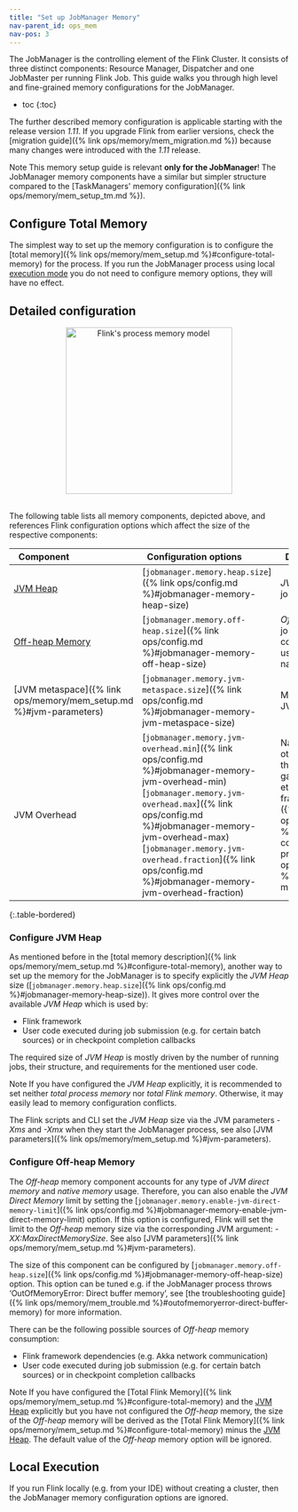 ```yaml
---
title: "Set up JobManager Memory"
nav-parent_id: ops_mem
nav-pos: 3
---
```

<!--
Licensed to the Apache Software Foundation (ASF) under one
or more contributor license agreements.  See the NOTICE file
distributed with this work for additional information
regarding copyright ownership.  The ASF licenses this file
to you under the Apache License, Version 2.0 (the
"License"); you may not use this file except in compliance
with the License.  You may obtain a copy of the License at

  http://www.apache.org/licenses/LICENSE-2.0

Unless required by applicable law or agreed to in writing,
software distributed under the License is distributed on an
"AS IS" BASIS, WITHOUT WARRANTIES OR CONDITIONS OF ANY
KIND, either express or implied.  See the License for the
specific language governing permissions and limitations
under the License.
-->

The JobManager is the controlling element of the Flink Cluster. 
It consists of three distinct components: Resource Manager, Dispatcher and one JobMaster per running Flink Job.
This guide walks you through high level and fine-grained memory configurations for the JobManager.

* toc
{:toc}

The further described memory configuration is applicable starting with the release version *1.11*. If you upgrade Flink
from earlier versions, check the [migration guide]({% link ops/memory/mem_migration.md %}) because many changes were introduced with the *1.11* release.

<span class="label label-info">Note</span> This memory setup guide is relevant <strong>only for the JobManager</strong>!
The JobManager memory components have a similar but simpler structure compared to the [TaskManagers' memory configuration]({% link ops/memory/mem_setup_tm.md %}).

## Configure Total Memory

The simplest way to set up the memory configuration is to configure the [total memory]({% link ops/memory/mem_setup.md %}#configure-total-memory) for the process.
If you run the JobManager process using local [execution mode](#local-execution) you do not need to configure memory options, they will have no effect.

## Detailed configuration

<center>
  <img src="{% link /fig/process_mem_model.svg %}" width="300px" alt="Flink's process memory model" usemap="#process-mem-model">
</center>
<br />

The following table lists all memory components, depicted above, and references Flink configuration options which
affect the size of the respective components:

| &nbsp;&nbsp;**Component**&nbsp;&nbsp;                          | &nbsp;&nbsp;**Configuration options**&nbsp;&nbsp;                                                                                                                                                                                                                                                   | &nbsp;&nbsp;**Description**&nbsp;&nbsp;                                                                                                                                                                                                                                  |
| :------------------------------------------------------------- | :-------------------------------------------------------------------------------------------------------------------------------------------------------------------------------------------------------------------------------------------------------------------------------------------------- | :----------------------------------------------------------------------------------------------------------------------------------------------------------------------------------------------------------------------------------------------------------------------- |
| [JVM Heap](#configure-jvm-heap)                                | [`jobmanager.memory.heap.size`]({% link ops/config.md %}#jobmanager-memory-heap-size)                                                                                                                                                                                                                         | *JVM Heap* memory size for job manager.                                                                                                                                                                                                                                  |
| [Off-heap Memory](#configure-off-heap-memory)                  | [`jobmanager.memory.off-heap.size`]({% link ops/config.md %}#jobmanager-memory-off-heap-size)                                                                                                                                                                                                                 | *Off-heap* memory size for job manager. This option covers all off-heap memory usage including direct and native memory allocation.                                                                                                                                      |
| [JVM metaspace]({% link ops/memory/mem_setup.md %}#jvm-parameters)                 | [`jobmanager.memory.jvm-metaspace.size`]({% link ops/config.md %}#jobmanager-memory-jvm-metaspace-size)                                                                                                                                                                                                       | Metaspace size of the Flink JVM process                                                                                                                                                                                                                                  |
| JVM Overhead                                                   | [`jobmanager.memory.jvm-overhead.min`]({% link ops/config.md %}#jobmanager-memory-jvm-overhead-min) <br/> [`jobmanager.memory.jvm-overhead.max`]({% link ops/config.md %}#jobmanager-memory-jvm-overhead-max) <br/> [`jobmanager.memory.jvm-overhead.fraction`]({% link ops/config.md %}#jobmanager-memory-jvm-overhead-fraction) | Native memory reserved for other JVM overhead: e.g. thread stacks, code cache, garbage collection space etc, it is a [capped fractionated component]({% link ops/memory/mem_setup.md %}#capped-fractionated-components) of the [total process memory]({% link ops/memory/mem_setup.md %}#configure-total-memory) |
{:.table-bordered}
<br/>

### Configure JVM Heap

As mentioned before in the [total memory description]({% link ops/memory/mem_setup.md %}#configure-total-memory), another way to set up the memory
for the JobManager is to specify explicitly the *JVM Heap* size ([`jobmanager.memory.heap.size`]({% link ops/config.md %}#jobmanager-memory-heap-size)).
It gives more control over the available *JVM Heap* which is used by:

* Flink framework
* User code executed during job submission (e.g. for certain batch sources) or in checkpoint completion callbacks

The required size of *JVM Heap* is mostly driven by the number of running jobs, their structure, and requirements for
the mentioned user code.

<span class="label label-info">Note</span> If you have configured the *JVM Heap* explicitly, it is recommended to set
neither *total process memory* nor *total Flink memory*. Otherwise, it may easily lead to memory configuration conflicts.

The Flink scripts and CLI set the *JVM Heap* size via the JVM parameters *-Xms* and *-Xmx* when they start the JobManager process, see also [JVM parameters]({% link ops/memory/mem_setup.md %}#jvm-parameters).

### Configure Off-heap Memory

The *Off-heap* memory component accounts for any type of *JVM direct memory* and *native memory* usage. Therefore,
you can also enable the *JVM Direct Memory* limit by setting the [`jobmanager.memory.enable-jvm-direct-memory-limit`]({% link ops/config.md %}#jobmanager-memory-enable-jvm-direct-memory-limit) option.
If this option is configured, Flink will set the limit to the *Off-heap* memory size via the corresponding JVM argument: *-XX:MaxDirectMemorySize*.
See also [JVM parameters]({% link ops/memory/mem_setup.md %}#jvm-parameters).

The size of this component can be configured by [`jobmanager.memory.off-heap.size`]({% link ops/config.md %}#jobmanager-memory-off-heap-size)
option. This option can be tuned e.g. if the JobManager process throws ‘OutOfMemoryError: Direct buffer memory’, see
[the troubleshooting guide]({% link ops/memory/mem_trouble.md %}#outofmemoryerror-direct-buffer-memory) for more information.

There can be the following possible sources of *Off-heap* memory consumption:

* Flink framework dependencies (e.g. Akka network communication)
* User code executed during job submission (e.g. for certain batch sources) or in checkpoint completion callbacks

<span class="label label-info">Note</span> If you have configured the [Total Flink Memory]({% link ops/memory/mem_setup.md %}#configure-total-memory)
and the [JVM Heap](#configure-jvm-heap) explicitly but you have not configured the *Off-heap* memory, the size of the *Off-heap* memory
will be derived as the [Total Flink Memory]({% link ops/memory/mem_setup.md %}#configure-total-memory) minus the [JVM Heap](#configure-jvm-heap).
The default value of the *Off-heap* memory option will be ignored.

## Local Execution

If you run Flink locally (e.g. from your IDE) without creating a cluster, then the JobManager memory configuration options are ignored.
